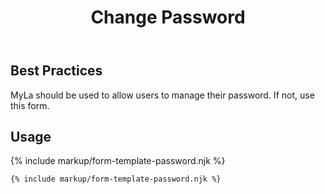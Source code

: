﻿---
title: Change Password
summary: The Change Password block allows the user to manage their password.
tags: form-templates
layout: guide
eleventyNavigation:
  key: Change Password
  parent: Form Templates
  order: 1
  excerpt: The Change Password block allows the user to manage their password.
  img: /img/illustrations/illus-change-password.svg
---

## Best Practices

MyLa should be used to allow users to manage their password. If not, use this form.

## Usage

{% include markup/form-template-password.njk %}

``` html
{% include markup/form-template-password.njk %}
```
